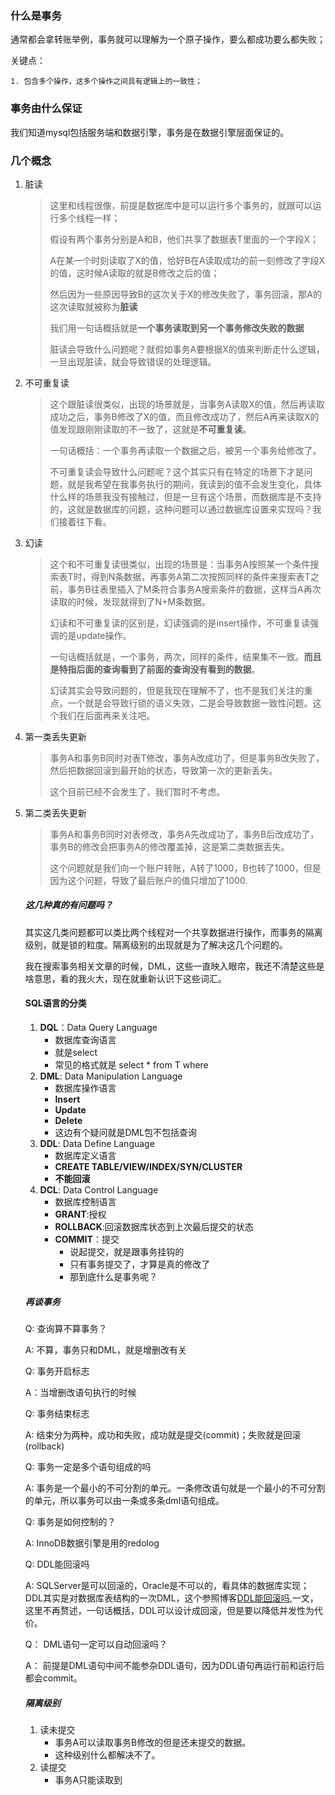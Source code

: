 ### 什么是事务

通常都会拿转账举例，事务就可以理解为一个原子操作，要么都成功要么都失败；

关键点：

	1. 包含多个操作，这多个操作之间具有逻辑上的一致性；

### 事务由什么保证

我们知道mysql包括服务端和数据引擎，事务是在数据引擎层面保证的。



### 几个概念

1. 脏读

   > 这里和线程很像，前提是数据库中是可以运行多个事务的，就跟可以运行多个线程一样；
   >
   > 假设有两个事务分别是A和B，他们共享了数据表T里面的一个字段X；
   >
   > A在某一个时刻读取了X的值，恰好B在A读取成功的前一刻修改了字段X的值，这时候A读取的就是B修改之后的值；
   >
   > 然后因为一些原因导致B的这次关于X的修改失败了，事务回滚，那A的这次读取就被称为**脏读**
   >
   > 我们用一句话概括就是**一个事务读取到另一个事务修改失败的数据**
   >
   > 脏读会导致什么问题呢？就假如事务A要根据X的值来判断走什么逻辑，一旦出现脏读，就会导致错误的处理逻辑。

2. 不可重复读

   > 这个跟脏读很类似，出现的场景就是，当事务A读取X的值，然后再读取成功之后，事务B修改了X的值，而且修改成功了，然后A再来读取X的值发现跟刚刚读取的不一致了，这就是**不可重复读**。
   >
   > 一句话概括：一个事务再读取一个数据之后，被另一个事务给修改了。
   >
   > 不可重复读会导致什么问题呢？这个其实只有在特定的场景下才是问题，就是我希望在我事务执行的期间，我读到的值不会发生变化，具体什么样的场景我没有接触过，但是一旦有这个场景，而数据库是不支持的，这就是数据库的问题，这种问题可以通过数据库设置来实现吗？我们接着往下看。

3. 幻读

   > 这个和不可重复读很类似，出现的场景是：当事务A按照某一个条件搜索表T时，得到N条数据，再事务A第二次按照同样的条件来搜索表T之前，事务B往表里插入了M条符合事务A搜索条件的数据，这样当A再次读取的时候，发现就得到了N+M条数据。
   >
   > 幻读和不可重复读的区别是，幻读强调的是insert操作，不可重复读强调的是update操作。
   >
   > 一句话概括就是，一个事务，两次，同样的条件，结果集不一致。**而且是特指后面的查询看到了前面的查询没有看到的数据**。
   >
   > 幻读其实会导致问题的，但是我现在理解不了，也不是我们关注的重点，一个就是会导致行锁的语义失效，二是会导致数据一致性问题。这个我们在后面再来关注吧。
   
4. 第一类丢失更新
   
   > 事务A和事务B同时对表T修改，事务A改成功了，但是事务B改失败了，然后把数据回滚到最开始的状态，导致第一次的更新丢失。
   >
   > 这个目前已经不会发生了，我们暂时不考虑。
   
5. 第二类丢失更新

   > 事务A和事务B同时对表修改，事务A先改成功了，事务B后改成功了，事务B的修改会把事务A的修改覆盖掉，这是第二类数据丢失。
   >
   > 这个问题就是我们向一个账户转账，A转了1000，B也转了1000，但是因为这个问题，导致了最后账户的值只增加了1000.

   ##### 这几种真的有问题吗？

   其实这几类问题都可以类比两个线程对一个共享数据进行操作，而事务的隔离级别，就是锁的粒度。隔离级别的出现就是为了解决这几个问题的。

   

   我在搜索事务相关文章的时候，DML，这些一直映入眼帘，我还不清楚这些是啥意思，看的我火大，现在就重新认识下这些词汇。

   

   #### SQL语言的分类

   1. **DQL**：Data Query Language
      - 数据库查询语言
      - 就是select
      - 常见的格式就是  select * from T where
   2. **DML**: Data Manipulation  Language
      - 数据库操作语言
      - **Insert**
      - **Update**
      - **Delete**
      - 这边有个疑问就是DML包不包括查询
   3. **DDL**: Data Define Language
      - 数据库定义语言
      - **CREATE TABLE/VIEW/INDEX/SYN/CLUSTER**
      - **不能回滚**
   4. **DCL**: Data Control Language
      - 数据库控制语言
      - **GRANT**:授权
      - **ROLLBACK**:回滚数据库状态到上次最后提交的状态
      - **COMMIT**：提交
        - 说起提交，就是跟事务挂钩的
        - 只有事务提交了，才算是真的修改了
        - 那到底什么是事务呢？

   ##### 再谈事务

   Q: 查询算不算事务？

   A:  不算，事务只和DML，就是增删改有关

   

   Q: 事务开启标志

   A：当增删改语句执行的时候

   

   Q: 事务结束标志

   A: 结束分为两种，成功和失败，成功就是提交(commit)；失败就是回滚(rollback)

   

   Q: 事务一定是多个语句组成的吗

   A:  事务是一个最小的不可分割的单元。一条修改语句就是一个最小的不可分割的单元，所以事务可以由一条或多条dml语句组成。

   

   Q: 事务是如何控制的？

   A: InnoDB数据引擎是用的redolog

   

   Q: DDL能回滚吗

   A: SQLServer是可以回滚的，Oracle是不可以的，看具体的数据库实现；DDL其实是对数据库表结构的一次DML，这个参照博客[DDL能回滚吗](https://blog.csdn.net/change2970955076/article/details/78084866),一文，这里不再赘述，一句话概括，DDL可以设计成回滚，但是要以降低并发性为代价。

   

   Q： DML语句一定可以自动回滚吗？

   A： 前提是DML语句中间不能参杂DDL语句，因为DDL语句再运行前和运行后都会commit。

   

   

   ##### 隔离级别

   1. 读未提交
      - 事务A可以读取事务B修改的但是还未提交的数据。
      - 这种级别什么都解决不了。
   2. 读提交
      - 事务A只能读取到

      

